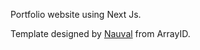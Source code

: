Portfolio website using Next Js.

Template designed by <a href="https://twitter.com/mhdnauvalazhar">Nauval</a> from ArrayID.